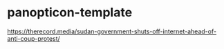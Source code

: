# panopticon-template

https://therecord.media/sudan-government-shuts-off-internet-ahead-of-anti-coup-protest/
